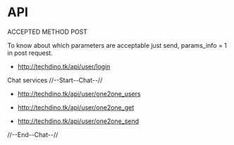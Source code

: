 # API

ACCEPTED METHOD
POST

To know about which parameters are acceptable just send, params_info = 1 in post request.

- http://techdino.tk/api/user/login


Chat services 
//--Start--Chat--//

- http://techdino.tk/api/user/one2one_users

- http://techdino.tk/api/user/one2one_get

- http://techdino.tk/api/user/one2one_send

//--End--Chat--//
